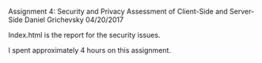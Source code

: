 Assignment 4: Security and Privacy Assessment of Client-Side and Server-Side
Daniel Grichevsky
04/20/2017

Index.html is the report for the security issues.

I spent approximately 4 hours on this assignment.
